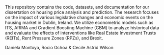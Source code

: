 This repository contains the code, datasets, and documentation for our dissertation on housing price analysis and prediction. The research focuses on the impact of various legislative changes and economic events on the housing market in Dublin, Ireland. We utilize econometric models such as ITS, ARIMA and Gradient Boosting Machine (GBM) to analyze historical data and evaluate the effects of interventions like Real Estate Investment Trusts (REITs), Rent Pressure Zones (RPZs), and Brexit.

Daniela Montoya,
 Rocio Ochoa &
 Cecile Astrid Wilson
